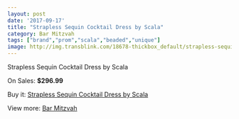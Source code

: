 ```yaml
---
layout: post
date: '2017-09-17'
title: "Strapless Sequin Cocktail Dress by Scala"
category: Bar Mitzvah
tags: ["brand","prom","scala","beaded","unique"]
image: http://img.transblink.com/18678-thickbox_default/strapless-sequin-cocktail-dress-by-scala.jpg
---
```

Strapless Sequin Cocktail Dress by Scala

On Sales: **$296.99**
<a href="https://www.transblink.com/en/bar-mitzvah/5835-strapless-sequin-cocktail-dress-by-scala.html"><amp-img layout="responsive" width="600" height="600" src="//img.transblink.com/18678-thickbox_default/strapless-sequin-cocktail-dress-by-scala.jpg" alt="Strapless Sequin Cocktail Dress by Scala 0" /></a>
<a href="https://www.transblink.com/en/bar-mitzvah/5835-strapless-sequin-cocktail-dress-by-scala.html"><amp-img layout="responsive" width="600" height="600" src="//img.transblink.com/18680-thickbox_default/strapless-sequin-cocktail-dress-by-scala.jpg" alt="Strapless Sequin Cocktail Dress by Scala 1" /></a>
<a href="https://www.transblink.com/en/bar-mitzvah/5835-strapless-sequin-cocktail-dress-by-scala.html"><amp-img layout="responsive" width="600" height="600" src="//img.transblink.com/18679-thickbox_default/strapless-sequin-cocktail-dress-by-scala.jpg" alt="Strapless Sequin Cocktail Dress by Scala 2" /></a>

Buy it: [Strapless Sequin Cocktail Dress by Scala](https://www.transblink.com/en/bar-mitzvah/5835-strapless-sequin-cocktail-dress-by-scala.html "Strapless Sequin Cocktail Dress by Scala")

View more: [Bar Mitzvah](https://www.transblink.com/en/2-bar-mitzvah "Bar Mitzvah")